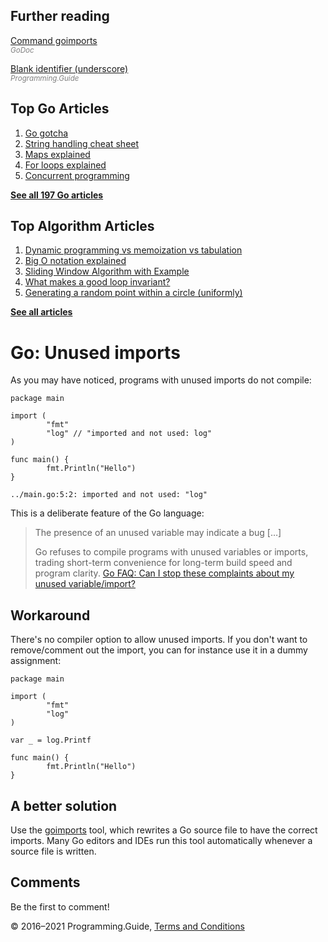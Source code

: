 



## Further reading

[Command goimports](https://godoc.org/golang.org/x/tools/cmd/goimports)  
<span style="color: grey; font-style: italic; font-size: smaller">GoDoc</span>

[Blank identifier (underscore)](underscore.html)  
<span style="color: grey; font-style: italic; font-size: smaller">Programming.Guide</span>

## Top Go Articles

1.  [Go gotcha](go-gotcha.html)
2.  [String handling cheat sheet](string-functions-reference-cheat-sheet.html)
3.  [Maps explained](maps-explained.html)
4.  [For loops explained](for-loop.html)
5.  [Concurrent programming](go-concurrency-tutorial.html)

[**See all 197 Go articles**](index.html)



## Top Algorithm Articles

1.  [Dynamic programming vs memoization vs tabulation](../dynamic-programming-vs-memoization-vs-tabulation.html)
2.  [Big O notation explained](../big-o-notation-explained.html)
3.  [Sliding Window Algorithm with Example](../sliding-window-example.html)
4.  [What makes a good loop invariant?](../what-makes-a-good-loop-invariant.html)
5.  [Generating a random point within a circle (uniformly)](../random-point-within-circle.html)

[**See all articles**](../index.html)

# Go: Unused imports

As you may have noticed, programs with unused imports do not compile:

    package main

    import (
            "fmt"
            "log" // "imported and not used: log"
    )

    func main() {
            fmt.Println("Hello")
    }

    ../main.go:5:2: imported and not used: "log"

This is a deliberate feature of the Go language:

> The presence of an unused variable may indicate a bug \[…\]
>
> Go refuses to compile programs with unused variables or imports, trading short-term convenience for long-term build speed and program clarity. <a href="https://golang.org/doc/faq#unused_variables_and_imports" class="quote-source">Go FAQ: Can I stop these complaints about my unused variable/import?</a>

## Workaround

There's no compiler option to allow unused imports. If you don't want to remove/comment out the import, you can for instance use it in a dummy assignment:

    package main

    import (
            "fmt"
            "log"
    )

    var _ = log.Printf

    func main() {
            fmt.Println("Hello")
    }

## A better solution

Use the [goimports](https://godoc.org/golang.org/x/tools/cmd/goimports) tool, which rewrites a Go source file to have the correct imports. Many Go editors and IDEs run this tool automatically whenever a source file is written.

## Comments

Be the first to comment!

© 2016–2021 Programming.Guide, [Terms and Conditions](../terms-and-conditions.html)
